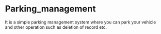 # Parking_management
It is a simple parking management system where you can park your vehicle and other operation such as deletion of record etc.
